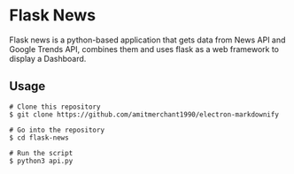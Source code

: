 # Flask News

Flask news is a python-based application that gets data from News API and Google Trends API, combines them and uses flask as a web framework to display a Dashboard.

## Usage

```
# Clone this repository
$ git clone https://github.com/amitmerchant1990/electron-markdownify

# Go into the repository
$ cd flask-news

# Run the script
$ python3 api.py
```
